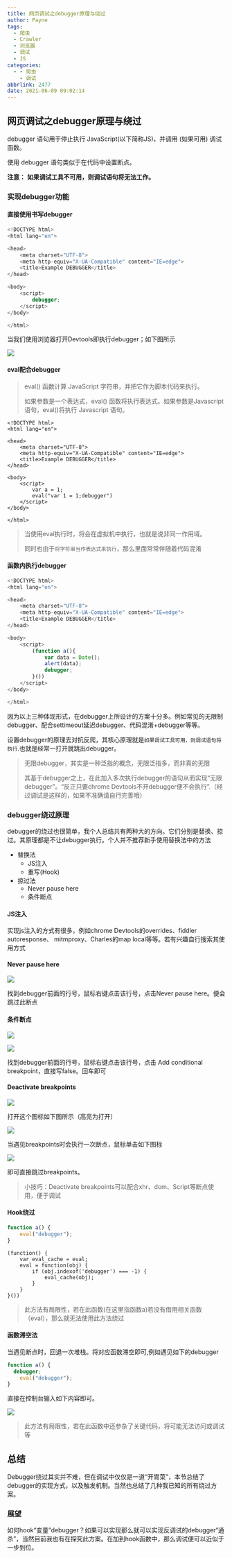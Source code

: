 ```yaml
---
title: 网页调试之debugger原理与绕过
author: Payne
tags:
  - 爬虫
  - Crawler
  - 浏览器
  - 调试
  - JS
categories:
  - - 爬虫
    - 调试
abbrlink: 2477
date: 2021-06-09 09:02:14
---
```


## 网页调试之debugger原理与绕过

debugger 语句用于停止执行 JavaScript(以下简称JS)，并调用 (如果可用) 调试函数。

使用 debugger 语句类似于在代码中设置断点。

<!--more-->

**注意：** **如果调试工具不可用，则调试语句将无法工作。**

### 实现debugger功能

#### 直接使用书写debugger

```js
<!DOCTYPE html>
<html lang="en">

<head>
    <meta charset="UTF-8">
    <meta http-equiv="X-UA-Compatible" content="IE=edge">
    <title>Example DEBUGGER</title>
</head>

<body>
    <script>
        debugger;
    </script>
</body>

</html>
```

当我们使用浏览器打开Devtools即执行debugger；如下图所示

![](https://tva1.sinaimg.cn/large/008i3skNgy1grbr2fe8bsj30wp05hq32.jpg)

#### eval配合debugger

> eval() 函数计算 JavaScript 字符串，并把它作为脚本代码来执行。
>
> 如果参数是一个表达式，eval() 函数将执行表达式。如果参数是Javascript语句，eval()将执行 Javascript 语句。

```
<!DOCTYPE html>
<html lang="en">

<head>
    <meta charset="UTF-8">
    <meta http-equiv="X-UA-Compatible" content="IE=edge">
    <title>Example DEBUGGER</title>
</head>

<body>
    <script>
        var a = 1;
        eval("var 1 = 1;debugger")
    </script>
</body>

</html>
```

> 当使用eval执行时，将会在虚拟机中执行，也就是说非同一作用域。
>
> 同时也由于`将字符串当作表达式来执行`，那么里面常常伴随着代码混淆

#### 函数内执行debugger

```javascript
<!DOCTYPE html>
<html lang="en">

<head>
    <meta charset="UTF-8">
    <meta http-equiv="X-UA-Compatible" content="IE=edge">
    <title>Example DEBUGGER</title>
</head>

<body>
    <script>
        (function a(){
            var data = Date();
            alert(data);
            debugger;
        }())
    </script>
</body>

</html>
```

因为以上三种体现形式，在debugger上所设计的方案十分多。例如常见的无限制debugger、配合settimeout延迟debugger、代码混淆+debugger等等。

设置debugger的原理去对抗反爬，其核心原理就是`如果调试工具可用，则调试语句将执行`.也就是经常一打开就跳出debugger。

> 无限debugger，其实是一种泛指的概念，无限泛指多，而非真的无限
>
> 其基于debugger之上，在此加入多次执行debugger的语句从而实现“无限debugger”。“反正只要chrome Devtools不开debugger便不会执行”.（经过调试是这样的，如果不准确请自行完善哦）

### debugger绕过原理

debugger的绕过也很简单，我个人总结共有两种大的方向。它们分别是替换、掠过。其原理都是不让debugger执行。个人并不推荐新手使用替换法中的方法

- 替换法
  - JS注入
  - 重写(Hook)
- 掠过法
  - Never pause here
  - 条件断点



#### JS注入

实现js注入的方式有很多，例如chrome Devtools的overrides、fiddler autoresponse、 mitmproxy、Charles的map local等等。若有兴趣自行搜索其使用方式

#### Never pause here

![](https://tva1.sinaimg.cn/large/008i3skNgy1grfmlz26gtj30gk04hmxb.jpg)

找到debugger前面的行号，鼠标右键点击该行号，点击Never pause here。便会跳过此断点

#### 条件断点

![](https://tva1.sinaimg.cn/large/008i3skNgy1grfmohbkekj30b7029wee.jpg)

![](https://tva1.sinaimg.cn/large/008i3skNgy1grfmqch8l2j30gz02j3yd.jpg)

找到debugger前面的行号，鼠标右键点击该行号，点击 Add conditional breakpoint，直接写false。回车即可

#### Deactivate breakpoints

![](https://tva1.sinaimg.cn/large/008i3skNgy1gro1s7b06wj30a401m0si.jpg)

打开这个图标如下图所示（高亮为打开）

![](https://tva1.sinaimg.cn/large/008i3skNgy1gro1somwu8j301w01aa9t.jpg)

当遇见breakpoints时会执行一次断点，鼠标单击如下图标

![](https://tva1.sinaimg.cn/large/008i3skNgy1gro1svh0onj301m01c3y9.jpg)

即可直接跳过breakpoints。

> 小技巧：Deactivate breakpoints可以配合xhr、dom、Script等断点使用，便于调试

#### Hook绕过

```js
function a() {
	eval("debugger");
}
```

```
(function() {
    var eval_cache = eval;
    eval = function(obj) {
        if (obj.indexof('debugger') === -1) {
            eval_cache(obj);
        }
    }
}())
```

> 此方法有局限性，若在此函数(在这里指函数a)若没有借用相关函数（eval），那么就无法使用此方法绕过

#### 函数滞空法

当遇见断点时，回退一次堆栈。将对应函数滞空即可,例如遇见如下的debugger

```js
function a() {
  debugger;
	eval("debugger");
}
```

直接在控制台输入如下内容即可。

![](https://tva1.sinaimg.cn/large/008i3skNgy1gro22wyydqj30zk06qt8s.jpg)

> 此方法有局限性，若在此函数中还参杂了关键代码，将可能无法访问或调试等

## 总结

Debugger绕过其实并不难，但在调试中仅仅是一道“开胃菜”，本节总结了debugger的实现方式，以及触发机制。当然也总结了几种我已知的所有绕过方案。

### 展望

如何hook“变量”debugger？如果可以实现那么就可以实现反调试的debugger“通杀”，当然目前我也有在探究此方案。在加到hook函数中，那么调试便可以近似于一步到位。
